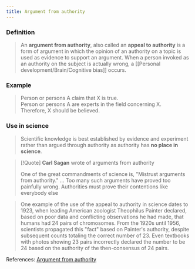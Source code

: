 ```yaml
---
title: Argument from authority
---
```


### Definition
>An **argument from authority**, also called an **appeal to authority** is a form of argument in which the opinion of an authority on a topic is used as evidence to support an argument. When a person invoked as an authority on the subject is actually wrong, a [[Personal development/Brain/Cognitive bias]] occurs.

### Example
> Person or persons A claim that X is true.  
> Person or persons A are experts in the field concerning X.  
> Therefore, X should be believed.

### Use in science
>Scientific knowledge is best established by evidence and experiment rather than argued through authority as authority has **no place in science**. 

> [!Quote] **Carl Sagan** wrote of arguments from authority
> 
> One of the great commandments of science is, "Mistrust arguments from authority." ... Too many such arguments have proved too painfully wrong. Authorities must prove their contentions like everybody else

>One example of the use of the appeal to authority in science dates to 1923, when leading American zoologist Theophilus Painter declared, based on poor data and conflicting observations he had made, that humans had 24 pairs of chromosomes. From the 1920s until 1956, scientists propagated this "fact" based on Painter's authority, despite subsequent counts totaling the correct number of 23. Even textbooks with photos showing 23 pairs incorrectly declared the number to be 24 based on the authority of the then-consensus of 24 pairs.

References: [Argument from authority](https://en.wikipedia.org/wiki/Argument_from_authority)